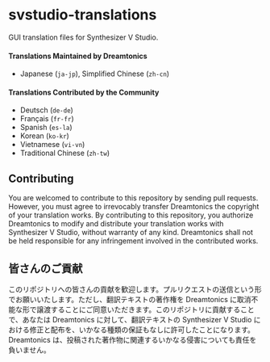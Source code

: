 svstudio-translations
===
GUI translation files for Synthesizer V Studio.

#### Translations Maintained by Dreamtonics

* Japanese (`ja-jp`), Simplified Chinese (`zh-cn`)

#### Translations Contributed by the Community

* Deutsch (`de-de`)
* Français (`fr-fr`)
* Spanish (`es-la`)
* Korean (`ko-kr`)
* Vietnamese (`vi-vn`)
* Traditional Chinese (`zh-tw`)

## Contributing

You are welcomed to contribute to this repository by sending pull requests. However, you must agree to irrevocably transfer Dreamtonics the copyright of your translation works. By contributing to this repository, you authorize Dreamtonics to modify and distribute your translation works with Synthesizer V Studio, without warranty of any kind. Dreamtonics shall not be held responsible for any infringement involved in the contributed works.

## 皆さんのご貢献

このリポジトリへの皆さんの貢献を歓迎します。プルリクエストの送信という形でお願いいたします。ただし、翻訳テキストの著作権を Dreamtonics に取消不能な形で譲渡することにご同意いただきます。このリポジトリに貢献することで、あなたは Dreamtonics に対して、翻訳テキストの Synthesizer V Studio における修正と配布を、いかなる種類の保証もなしに許可したことになります。Dreamtonics は、投稿された著作物に関連するいかなる侵害についても責任を負いません。
